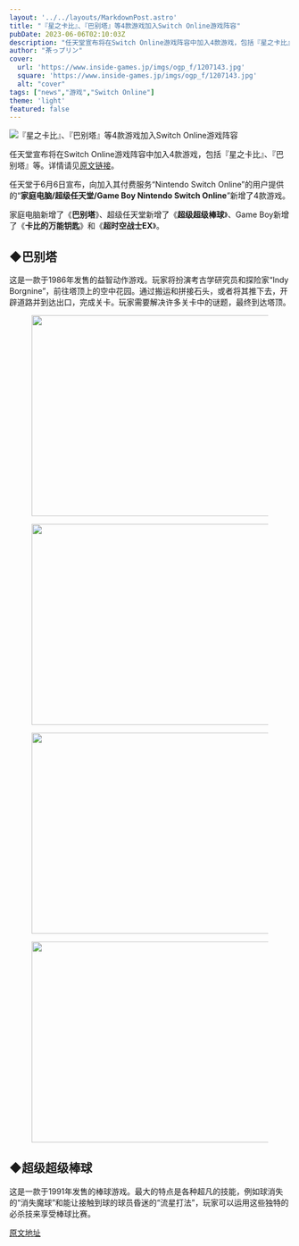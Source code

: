 ```yaml
---
layout: '../../layouts/MarkdownPost.astro'
title: "『星之卡比』、『巴别塔』等4款游戏加入Switch Online游戏阵容"
pubDate: 2023-06-06T02:10:03Z
description: "任天堂宣布将在Switch Online游戏阵容中加入4款游戏，包括『星之卡比』、『巴别塔』等。"
author: "茶っプリン"
cover:
  url: 'https://www.inside-games.jp/imgs/ogp_f/1207143.jpg'
  square: 'https://www.inside-games.jp/imgs/ogp_f/1207143.jpg'
  alt: "cover"
tags: ["news","游戏","Switch Online"]
theme: 'light'
featured: false
---
```


![『星之卡比』、『巴别塔』等4款游戏加入Switch Online游戏阵容](https://www.inside-games.jp/imgs/ogp_f/1207143.jpg)

任天堂宣布将在Switch Online游戏阵容中加入4款游戏，包括『星之卡比』、『巴别塔』等。详情请见[原文链接](https://www.inside-games.jp/article/2023/06/06/146380.html)。

任天堂于6月6日宣布，向加入其付费服务“Nintendo Switch Online”的用户提供的“<b>家庭电脑/超级任天堂/Game Boy Nintendo Switch Online</b>”新增了4款游戏。</p><p>家庭电脑新增了《<b>巴别塔</b>》、超级任天堂新增了《<b>超级超级棒球</b>》、Game Boy新增了《<b>卡比的万能钥匙</b>》和《<b>超时空战士EX</b>》。</p><h2>◆巴别塔</h2><p>这是一款于1986年发售的益智动作游戏。玩家将扮演考古学研究员和探险家“Indy Borgnine”，前往塔顶上的空中花园。通过搬运和拼接石头，或者将其推下去，开辟道路并到达出口，完成关卡。玩家需要解决许多关卡中的谜题，最终到达塔顶。</p><figure class="ctms-editor-image"><img src="https://www.inside-games.jp/imgs/zoom/1207129.jpg" class="inline-article-image" width="640" height="360"></figure><figure class="ctms-editor-image"><img src="https://www.inside-games.jp/imgs/zoom/1207130.jpg" class="inline-article-image" width="640" height="360"></figure><figure class="ctms-editor-image"><img src="https://www.inside-games.jp/imgs/zoom/1207131.jpg" class="inline-article-image" width="640" height="360"></figure><figure class="ctms-editor-image"><img src="https://www.inside-games.jp/imgs/zoom/1207132.jpg" class="inline-article-image" width="640" height="360"></figure><h2>◆<b>超级超级棒球</b></h2><p>这是一款于1991年发售的棒球游戏。最大的特点是各种超凡的技能，例如球消失的“消失魔球”和能让接触到球的球员昏迷的“流星打法”，玩家可以运用这些独特的必杀技来享受棒球比赛。

  [原文地址](https://www.inside-games.jp/article/2023/06/06/146380.html)